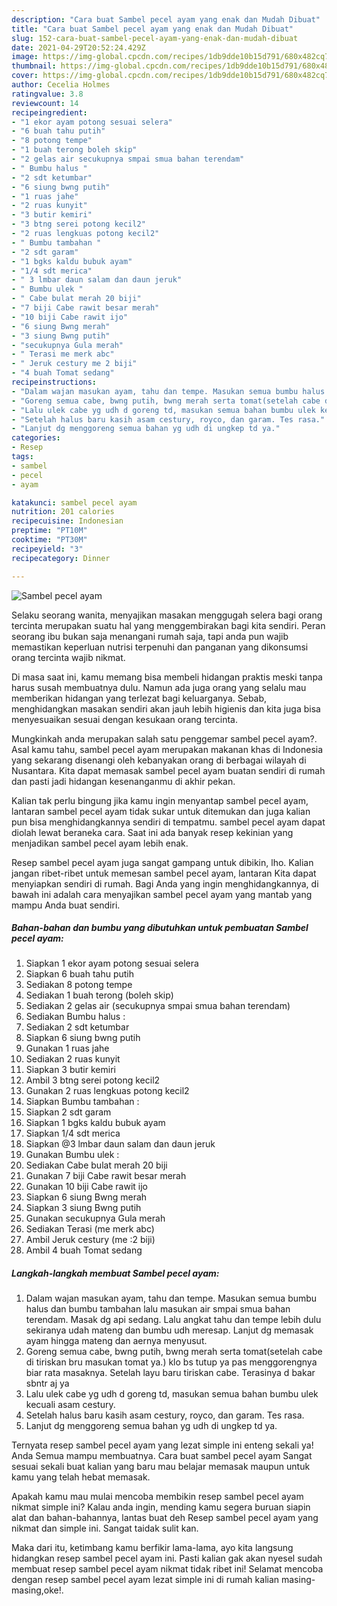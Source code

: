 ```yaml
---
description: "Cara buat Sambel pecel ayam yang enak dan Mudah Dibuat"
title: "Cara buat Sambel pecel ayam yang enak dan Mudah Dibuat"
slug: 152-cara-buat-sambel-pecel-ayam-yang-enak-dan-mudah-dibuat
date: 2021-04-29T20:52:24.429Z
image: https://img-global.cpcdn.com/recipes/1db9dde10b15d791/680x482cq70/sambel-pecel-ayam-foto-resep-utama.jpg
thumbnail: https://img-global.cpcdn.com/recipes/1db9dde10b15d791/680x482cq70/sambel-pecel-ayam-foto-resep-utama.jpg
cover: https://img-global.cpcdn.com/recipes/1db9dde10b15d791/680x482cq70/sambel-pecel-ayam-foto-resep-utama.jpg
author: Cecelia Holmes
ratingvalue: 3.8
reviewcount: 14
recipeingredient:
- "1 ekor ayam potong sesuai selera"
- "6 buah tahu putih"
- "8 potong tempe"
- "1 buah terong boleh skip"
- "2 gelas air secukupnya smpai smua bahan terendam"
- " Bumbu halus "
- "2 sdt ketumbar"
- "6 siung bwng putih"
- "1 ruas jahe"
- "2 ruas kunyit"
- "3 butir kemiri"
- "3 btng serei potong kecil2"
- "2 ruas lengkuas potong kecil2"
- " Bumbu tambahan "
- "2 sdt garam"
- "1 bgks kaldu bubuk ayam"
- "1/4 sdt merica"
- " 3 lmbar daun salam dan daun jeruk"
- " Bumbu ulek "
- " Cabe bulat merah 20 biji"
- "7 biji Cabe rawit besar merah"
- "10 biji Cabe rawit ijo"
- "6 siung Bwng merah"
- "3 siung Bwng putih"
- "secukupnya Gula merah"
- " Terasi me merk abc"
- " Jeruk cestury me 2 biji"
- "4 buah Tomat sedang"
recipeinstructions:
- "Dalam wajan masukan ayam, tahu dan tempe. Masukan semua bumbu halus dan bumbu tambahan lalu masukan air smpai smua bahan terendam. Masak dg api sedang. Lalu angkat tahu dan tempe lebih dulu sekiranya udah mateng dan bumbu udh meresap. Lanjut dg memasak ayam hingga mateng dan aernya menyusut."
- "Goreng semua cabe, bwng putih, bwng merah serta tomat(setelah cabe di tiriskan bru masukan tomat ya.) klo bs tutup ya pas menggorengnya biar rata masaknya. Setelah layu baru tiriskan cabe. Terasinya d bakar sbntr aj ya"
- "Lalu ulek cabe yg udh d goreng td, masukan semua bahan bumbu ulek kecuali asam cestury."
- "Setelah halus baru kasih asam cestury, royco, dan garam. Tes rasa."
- "Lanjut dg menggoreng semua bahan yg udh di ungkep td ya."
categories:
- Resep
tags:
- sambel
- pecel
- ayam

katakunci: sambel pecel ayam 
nutrition: 201 calories
recipecuisine: Indonesian
preptime: "PT10M"
cooktime: "PT30M"
recipeyield: "3"
recipecategory: Dinner

---
```



![Sambel pecel ayam](https://img-global.cpcdn.com/recipes/1db9dde10b15d791/680x482cq70/sambel-pecel-ayam-foto-resep-utama.jpg)

Selaku seorang wanita, menyajikan masakan menggugah selera bagi orang tercinta merupakan suatu hal yang menggembirakan bagi kita sendiri. Peran seorang ibu bukan saja menangani rumah saja, tapi anda pun wajib memastikan keperluan nutrisi terpenuhi dan panganan yang dikonsumsi orang tercinta wajib nikmat.

Di masa  saat ini, kamu memang bisa membeli hidangan praktis meski tanpa harus susah membuatnya dulu. Namun ada juga orang yang selalu mau memberikan hidangan yang terlezat bagi keluarganya. Sebab, menghidangkan masakan sendiri akan jauh lebih higienis dan kita juga bisa menyesuaikan sesuai dengan kesukaan orang tercinta. 



Mungkinkah anda merupakan salah satu penggemar sambel pecel ayam?. Asal kamu tahu, sambel pecel ayam merupakan makanan khas di Indonesia yang sekarang disenangi oleh kebanyakan orang di berbagai wilayah di Nusantara. Kita dapat memasak sambel pecel ayam buatan sendiri di rumah dan pasti jadi hidangan kesenanganmu di akhir pekan.

Kalian tak perlu bingung jika kamu ingin menyantap sambel pecel ayam, lantaran sambel pecel ayam tidak sukar untuk ditemukan dan juga kalian pun bisa menghidangkannya sendiri di tempatmu. sambel pecel ayam dapat diolah lewat beraneka cara. Saat ini ada banyak resep kekinian yang menjadikan sambel pecel ayam lebih enak.

Resep sambel pecel ayam juga sangat gampang untuk dibikin, lho. Kalian jangan ribet-ribet untuk memesan sambel pecel ayam, lantaran Kita dapat menyiapkan sendiri di rumah. Bagi Anda yang ingin menghidangkannya, di bawah ini adalah cara menyajikan sambel pecel ayam yang mantab yang mampu Anda buat sendiri.

<!--inarticleads1-->

##### Bahan-bahan dan bumbu yang dibutuhkan untuk pembuatan Sambel pecel ayam:

1. Siapkan 1 ekor ayam potong sesuai selera
1. Siapkan 6 buah tahu putih
1. Sediakan 8 potong tempe
1. Sediakan 1 buah terong (boleh skip)
1. Sediakan 2 gelas air (secukupnya smpai smua bahan terendam)
1. Sediakan  Bumbu halus :
1. Sediakan 2 sdt ketumbar
1. Siapkan 6 siung bwng putih
1. Gunakan 1 ruas jahe
1. Sediakan 2 ruas kunyit
1. Siapkan 3 butir kemiri
1. Ambil 3 btng serei potong kecil2
1. Gunakan 2 ruas lengkuas potong kecil2
1. Siapkan  Bumbu tambahan :
1. Siapkan 2 sdt garam
1. Siapkan 1 bgks kaldu bubuk ayam
1. Siapkan 1/4 sdt merica
1. Siapkan  @3 lmbar daun salam dan daun jeruk
1. Gunakan  Bumbu ulek :
1. Sediakan  Cabe bulat merah 20 biji
1. Gunakan 7 biji Cabe rawit besar merah
1. Gunakan 10 biji Cabe rawit ijo
1. Siapkan 6 siung Bwng merah
1. Siapkan 3 siung Bwng putih
1. Gunakan secukupnya Gula merah
1. Sediakan  Terasi (me merk abc)
1. Ambil  Jeruk cestury (me :2 biji)
1. Ambil 4 buah Tomat sedang




<!--inarticleads2-->

##### Langkah-langkah membuat Sambel pecel ayam:

1. Dalam wajan masukan ayam, tahu dan tempe. Masukan semua bumbu halus dan bumbu tambahan lalu masukan air smpai smua bahan terendam. Masak dg api sedang. Lalu angkat tahu dan tempe lebih dulu sekiranya udah mateng dan bumbu udh meresap. Lanjut dg memasak ayam hingga mateng dan aernya menyusut.
1. Goreng semua cabe, bwng putih, bwng merah serta tomat(setelah cabe di tiriskan bru masukan tomat ya.) klo bs tutup ya pas menggorengnya biar rata masaknya. Setelah layu baru tiriskan cabe. Terasinya d bakar sbntr aj ya
1. Lalu ulek cabe yg udh d goreng td, masukan semua bahan bumbu ulek kecuali asam cestury.
1. Setelah halus baru kasih asam cestury, royco, dan garam. Tes rasa.
1. Lanjut dg menggoreng semua bahan yg udh di ungkep td ya.




Ternyata resep sambel pecel ayam yang lezat simple ini enteng sekali ya! Anda Semua mampu membuatnya. Cara buat sambel pecel ayam Sangat sesuai sekali buat kalian yang baru mau belajar memasak maupun untuk kamu yang telah hebat memasak.

Apakah kamu mau mulai mencoba membikin resep sambel pecel ayam nikmat simple ini? Kalau anda ingin, mending kamu segera buruan siapin alat dan bahan-bahannya, lantas buat deh Resep sambel pecel ayam yang nikmat dan simple ini. Sangat taidak sulit kan. 

Maka dari itu, ketimbang kamu berfikir lama-lama, ayo kita langsung hidangkan resep sambel pecel ayam ini. Pasti kalian gak akan nyesel sudah membuat resep sambel pecel ayam nikmat tidak ribet ini! Selamat mencoba dengan resep sambel pecel ayam lezat simple ini di rumah kalian masing-masing,oke!.

